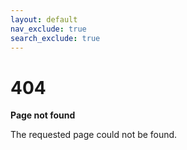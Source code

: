 ```yaml
---
layout: default
nav_exclude: true
search_exclude: true
---
```


# 404

**Page not found**

The requested page could not be found.
